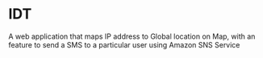 # IDT
A web application that maps IP address to Global location on Map, with an feature to send a SMS to a particular user using Amazon SNS Service

